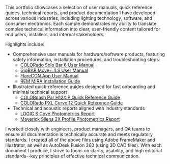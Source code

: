 This portfolio showcases a selection of user manuals, quick reference guides, technical reports, and product documentation I have developed across various industries, including lighting technology, software, and consumer electronics. Each sample demonstrates my ability to translate complex technical information into clear, user-friendly content tailored for end users, installers, and internal stakeholders.

Highlights include:

* Comprehensive user manuals for hardware/software products, featuring safety information, installation procedures, and troubleshooting steps:
     * [COLORado Solo Bar 6 User Manual](https://github.com/jdtibbrine/Portfolio/blob/ba04efa090ceff5eeba836b10f4efda1520f921d/COLORado_Solo_Bar_6_UM.pdf)
     * [GigBAR Move+ ILS User Manual](https://github.com/jdtibbrine/Portfolio/blob/09a05f0279651829ad65647b3d71d0f4f9cada05/GigBAR_MOVE_%2BILS_UM_EU_ML5_Rev3.pdf)
     * [FlareCON App User Manual](https://github.com/jdtibbrine/Portfolio/blob/5699e65a52afc6e1ef2dbc09023f47794366daae/FlareCon-App_UM_ML6_Rev3.pdf)
     * [REM MIRA Installation Guide](https://github.com/jdtibbrine/Portfolio/blob/5699e65a52afc6e1ef2dbc09023f47794366daae/REM_MIRA_Installation_Guide_Rev1-1.pdf)
* Illustrated quick-reference guides designed for fast onboarding and minimal technical support
     * [COLORdash Par H12XIP Quick Reference Guide](https://github.com/jdtibbrine/Portfolio/blob/09a05f0279651829ad65647b3d71d0f4f9cada05/COLORdash_Par_H12XIP_QRG_ML5_Rev2.pdf)
     * [COLORado PXL Curve 12 Quick Reference Guide](https://github.com/jdtibbrine/Portfolio/blob/5699e65a52afc6e1ef2dbc09023f47794366daae/COLORado-PXL-Curve-12_QRG_ML5_Rev3.pdf)
* Technical and acoustic reports aligned with industry standards
     * [LOGIC S Cove Photometrics Report](https://github.com/jdtibbrine/Portfolio/blob/5699e65a52afc6e1ef2dbc09023f47794366daae/Logic%20Cove%20S_Photometrics%20Report.pdf)
     * [Maverick Silens 2X Profile Photometrics Report](https://github.com/jdtibbrine/Portfolio/blob/5699e65a52afc6e1ef2dbc09023f47794366daae/Maverick-Silens-2X-Profile_Photometrics-Report.pdf)

I worked closely with engineers, product managers, and QA teams to ensure all documentation is technically accurate and meets regulatory standards. I created all of the above files using Adobe FrameMaker and Illustrator, as well as AutoDesk Fusion 360 (using 3D CAD files). With each document I produce, I strive to focus on clarity, usability, and high editorial standards--key principles of effective technical communication.
